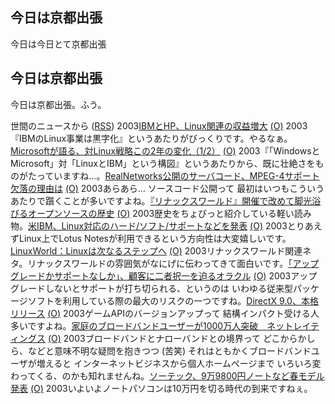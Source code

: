 ## 今日は京都出張

今日は今日とて京都出張






## 今日は京都出張


今日は京都出張。ふう。



世間のニュースから ([RSS](ig030124-news.xml)) 2003[IBMとHP、Linux関連の収益増大](http://www.zdnet.co.jp/news/0301/23/nebt_08.html) [(O)](http://www.zdnet.co.jp/news/0301/23/nebt_08.html) 2003『IBMのLinux事業は黒字化』というあたりがびっくりです。やるなぁ。[Microsoftが語る、対Linux戦略この2年の変化（1/2）](http://www.zdnet.co.jp/news/0301/23/ne00_houston.html) [(O)](http://www.zdnet.co.jp/news/0301/23/ne00_houston.html) 2003『「WindowsとMicrosoft」対「LinuxとIBM」という構図』というあたりから、既に壮絶さをものがたっていますね…。[RealNetworks公開のサーバコード、MPEG-4サポート欠落の理由は](http://www.zdnet.co.jp/news/0301/24/nebt_12.html) [(O)](http://www.zdnet.co.jp/news/0301/24/nebt_12.html) 2003あらあら… ソースコード公開って 最初はいつもこういうあたりで躓くことが多いですよね。[『リナックスワールド』開催で改めて脚光浴びるオープンソースの歴史](http://www.hotwired.co.jp/news/news/technology/story/20030123306.html) [(O)](http://www.hotwired.co.jp/news/news/technology/story/20030123306.html) 2003歴史をちょびっと紹介している軽い読み物。[米IBM、Linux対応のハード/ソフト/サポートなどを発表](http://biztech.nikkeibp.co.jp/wcs/leaf/CID/onair/biztech/comp/227393) [(O)](http://biztech.nikkeibp.co.jp/wcs/leaf/CID/onair/biztech/comp/227393) 2003とりあえずLinux上でLotus Notesが利用できるという方向性は大変嬉しいです。[LinuxWorld：Linuxは次なるステップへ](http://www.zdnet.co.jp/enterprise/0301/23/epn02.html) [(O)](http://www.zdnet.co.jp/enterprise/0301/23/epn02.html) 2003リナックスワールド関連ネタ。リナックスワールドの雰囲気がなにげに伝わってきて面白いです。[「アップグレードかサポートなしか」、顧客に二者択一を迫るオラクル](http://www.zdnet.co.jp/enterprise/0301/23/epn13.html) [(O)](http://www.zdnet.co.jp/enterprise/0301/23/epn13.html) 2003アップグレードしないとサポートが打ち切られる、というのは いわゆる従来型パッケージソフトを利用している際の最大のリスクの一つですね。[DirectX 9.0、本格リリース](http://www.zdnet.co.jp/news/0301/24/nebt_02.html) [(O)](http://www.zdnet.co.jp/news/0301/24/nebt_02.html) 2003ゲームAPIのバージョンアップって 結構インパクト受ける人多いですよね。[家庭のブロードバンドユーザーが1000万人突破　ネットレイティングス](http://www.zdnet.co.jp/news/0301/23/njbt_08.html) [(O)](http://www.zdnet.co.jp/news/0301/23/njbt_08.html) 2003ブロードバンドとナローバンドとの境界って どこからかしら、などと意味不明な疑問を抱きつつ (苦笑) それはともかくブロードバンドユーザが増えると インターネットビジネスから個人ホームページまで いろいろ変わってくる、のかも知れませんね。[ソーテック、9万9800円ノートなど春モデル発表](http://www.zdnet.co.jp/news/0301/23/njbt_05.html) [(O)](http://www.zdnet.co.jp/news/0301/23/njbt_05.html) 2003いよいよノートパソコンは10万円を切る時代の到来ですねぇ。